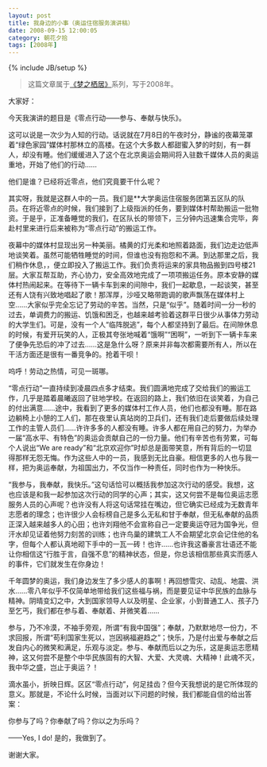 ```yaml
---
layout: post
title: 我身边的小事（奥运住宿服务演讲稿）
date: 2008-09-15 12:00:05
category: 朝花夕拾
tags: [2008年]
---
```

{% include JB/setup %}

> 这篇文章属于[《梦之栖居》](/posts/where-the-dreams-reside/)系列，写于2008年。
	
<!--more-->

大家好：

今天我演讲的题目是《零点行动——参与、奉献与快乐》。

这可以说是一次少为人知的行动。话说就在7月8日的午夜时分，静谧的夜幕笼罩着“绿色家园”媒体村那林立的高楼。在这个大多数人都甜蜜入梦的时刻，有一群人，却没有睡。他们缓缓进入了这个在北京奥运会期间将入驻数千媒体人员的奥运重地，开始了他们的行动……

他们是谁？已经将近零点，他们究竟要干什么呢？

其实呀，我就是这群人中的一员。我们是**大学奥运住宿服务团第五区队的队员。在将近零点的时候，我们接到了上级指派的任务，要到媒体村帮助搬运一批物资。于是乎，正准备睡觉的我们，在区队长的带领下，三分钟内迅速集合完毕，奔赴村里来进行后来被称为“零点行动”的搬运工作。

夜幕中的媒体村显现出另一种美丽。橘黄的灯光柔和地照着路面，我们边走边低声地谈笑着。虽然可能牺牲睡觉的时间，但谁也没有抱怨和不满。到达那里之后，我们稍作休息，，便立即投入了搬运工作。我们负责将运来的家具物品搬到四号楼21层。大家互帮互助，齐心协力，安全高效地完成了一项项搬运任务。原本安静的媒体村热闹起来。在等待下一辆卡车到来的间隙中，我们一起歇息，一起谈笑，甚至还有人饶有兴致地唱起了歌！那浑厚，沙哑又略带跑调的歌声飘荡在媒体村上空……大家似乎完全忘记了劳动的辛苦。当然，只是“似乎”。随着时间一分一秒的过去，单调费力的搬运、饥饿和困乏，也越来越考验着这群平日很少从事体力劳动的大学生们。可是，没有一个人“临阵脱逃”，每个人都坚持到了最后。在间隙休息的时候，有爱开玩笑的人，正极其夸张地喊着“饿啊”“困啊”，一听到下一辆卡车来了便争先恐后的冲了过去……这是急什么呀？原来并非每次都需要所有人，所以在干活方面还是很有一番竞争的。抢着干呗！

呜呼！劳动之热情，可见一斑哪。

“零点行动”一直持续到凌晨四点多才结束。我们圆满地完成了交给我们的搬运工作，几乎是踏着晨曦返回了驻地学校。在返回的路上，我们依旧在谈笑着，为自己的付出满意……途中，我看到了更多的媒体村工作人员，他们也都没有睡。那在路边躺椅上小憩的工人们，那在夜里认真站岗的卫兵们，还有我们走后要做后续处理工作的主管人员们……许许多多的人都没有睡。许多人都在用自己的努力，为举办一届“高水平、有特色”的奥运会贡献自己的一份力量。他们有辛苦也有劳累，可每个人说出“We are ready”和“北京欢迎你”时却总是面带笑意，所有背后的一切显得那样无怨无悔。作为这些人中的一员，我感到无比自豪。相信更多的人也与我一样，把为奥运奉献，为祖国出力，不仅当作一种责任，同时也作为一种快乐。

“我参与，我奉献，我快乐。”这句话恰可以概括我参加这次行动的感受。我想，这也应该是和我一起参加这次行动的同学的心声；其实，这又何尝不是每位奥运志愿服务人员的心声呢？也许没有人将这句话常挂在嘴边，但它确实已经成为无数青年志愿者的理念；也许很少人会标榜自己是多么无私和甘于奉献，但无私奉献的品质正深入越来越多人的心田；也许刘翔他不会宣称自己一定要奥运夺冠为国争光，但汗水却见证着他努力刻苦的训练；也许鸟巢的建筑工人不会期望北京会记住他的名字，但每个人都认真地砌下手中的一瓦一砖！也许……也许我这番豪言壮语还不能让你相信这“行胜于言，自强不息”的精神状态，但是，你总该相信那些真实而感人的事件，它们就发生在你身边！

千年圆梦的奥运，我们身边发生了多少感人的事啊！再回想雪灾、动乱、地震、洪水……零八年似乎不仅简单地带给我们这些福与祸，而是要见证中华民族的血脉与精神。阴晴变幻之中，大到国家领导人以及明星、企业家，小到普通工人、孩子乃至乞丐，我们都在参与着、奉献着、并微笑着……

参与，乃不冷漠，不袖手旁观，所谓“有我中国强”；奉献，乃默默地尽一份力，不求回报，所谓“苟利国家生死以，岂因祸福避趋之”；快乐，乃是付出爱与奉献之后发自内心的微笑和满足，乐观与淡定。参与、奉献而后以之为乐，这是奥运志愿精神，这又何尝不是整个中华民族固有的大智、大爱、大灵魂、大精神！此魂不灭，我中华之盛，岂止于奥运？！

滴水虽小，折映日辉。区区“零点行动”，何足挂齿？但今天我想说的是它所体现的意义。那就是，不论什么时候，当面对以下问题的时候，我们都能自信的给出答案：

你参与了吗？你奉献了吗？你以之为乐吗？

——Yes, I do! 是的，我做到了。

谢谢大家。